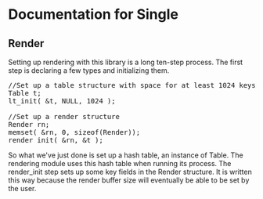 # Documentation for Single

## Render

Setting up rendering with this library is a long ten-step process.     The first step is declaring a few types and initializing them.

<pre>
//Set up a table structure with space for at least 1024 keys
Table t;
lt_init( &t, NULL, 1024 );

//Set up a render structure
Render rn;
memset( &rn, 0, sizeof(Render));
render_init( &rn, &t );
</pre>

So what we've just done is set up a hash table, an instance of Table.  The rendering module uses this hash table when running its process.  The render_init step sets up some key fields in the Render structure.   It is written this way because the render buffer size will eventually be able to be set by the user.



